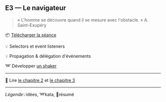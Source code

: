 ## E3 — Le navigateur
> « L'homme se découvre quand il se mesure avec l'obstacle. » A. Saint-Exupéry

:package: [Télécharger la séance](https://minhaskamal.github.io/DownGit/#/home?url=https://github.com/yamsellem/hetic.js/tree/master/E3)

:bulb: Selectors et event listeners

:bulb: Propagation & délégation d'événements

:loop: Développer [un shaker](shaker.html)

---

:closed_book: Lire [le chapitre 2](https://goo.gl/QbZSn8#heading=h.4mzfbzxpf5lm) et [le chapitre 3](https://goo.gl/QbZSn8#heading=h.j64qridxx31m)

---

_Légende_:bulb:idées, :loop:kata, :closed_book:résumé

